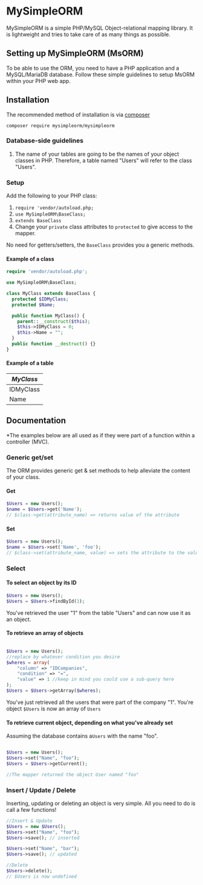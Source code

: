 # MySimpleORM
MySimpleORM is a simple PHP/MySQL Object-relational mapping library. It is lightweight and tries to take care of as many things as possible. 

## Setting up MySimpleORM (MsORM)
To be able to use the ORM, you need to have a PHP application and a MySQL/MariaDB database. Follow these simple guidelines to setup MsORM within your PHP web app.

## Installation
The recommended method of installation is via [composer](https://getcomposer.org/)

`composer require mysimpleorm/mysimpleorm`

### Database-side guidelines
1. The name of your tables are going to be the names of your object classes in PHP. Therefore, a table named "Users" will refer to the class "Users".


### Setup

Add the following to your PHP class:

1. `require 'vendor/autoload.php;`
2. `use MySimpleORM\BaseClass;`
3. `extends BaseClass`
4. Change your `private` class attributes to `protected` to give access to the mapper.

No need for getters/setters, the `BaseClass` provides you a generic methods.

#### Example of a class

```php
require 'vendor/autoload.php';

use MySimpleORM\BaseClass;

class MyClass extends BaseClass {
  protected $IDMyClass;
  protected $Name;

  public function MyClass() {
    parent::__construct($this);
    $this->IDMyClass = 0;
    $this->Name = "";
  }
  public function __destruct() {}
}
```

#### Example of a table
| _MyClass_ |
|-----------|
| IDMyClass |
| Name      |

## Documentation
*The examples below are all used as if they were part of a function within a controller (MVC).

### Generic get/set
The ORM provides generic get & set methods to help alleviate the content of your class.

#### Get
```php
$Users = new Users();
$name = $Users->get('Name');
// $class->get(attribute_name) => returns value of the attribute
```
#### Set
```php
$Users = new Users();
$name = $Users->set('Name', 'foo');
// $class->set(attribute_name, value) => sets the attribute to the value
```

### Select
#### To select an object by its ID
```php
$Users = new Users();
$Users = $Users->findById(1);
```
You've retrieved the user "1" from the table "Users" and can now use it as an object.

#### To retrieve an array of objects
```php

$Users = new Users();
//replace by whatever condition you desire
$wheres = array(
    "column" => "IDCompanies",
    "condition" => "=",
    "value" => 1 //keep in mind you could use a sub-query here
);
$Users = $Users->getArray($wheres);
```
You've just retrieved all the users that were part of the company "1". You're object ```$Users``` is now an array of ```Users```

#### To retrieve current object, depending on what you've already set
Assuming the database contains a```Users``` with the name "foo".
```php

$Users = new Users();
$Users->set("Name", "foo");
$Users = $Users->getCurrent();

//The mapper returned the object User named "foo"
``` 

### Insert / Update / Delete
Inserting, updating or deleting an object is very simple. All you need to do is call a few functions!
```php
//Insert & Update
$Users = new $Users();
$Users->set("Name", "foo");
$Users->save(); // inserted

$Users->set("Name", "bar");
$Users->save(); // updated

//Delete
$Users->delete();
// $Users is now undefined
```
